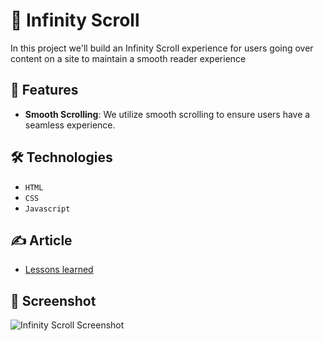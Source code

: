 # 📃 Infinity Scroll
 
In this project we'll build an Infinity Scroll experience for users going over content on a site to maintain a smooth reader experience

## 🚀 Features

- **Smooth Scrolling**: We utilize smooth scrolling to ensure users have a seamless experience.

## 🛠️ Technologies

- `HTML`
- `CSS`
- `Javascript`

## ✍️ Article

- [Lessons learned]()

## 📸 Screenshot

![Infinity Scroll Screenshot]()
